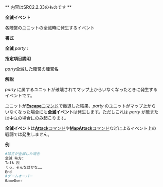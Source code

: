 ** 内容はSRC2.2.33のものです **

**全滅イベント**

各陣営のユニットの全滅時に発生するイベント

**書式**

**全滅** *party* :

**指定項目説明**

*party*全滅した陣営の[陣営名](陣営名.md)

**解説**

*party* に属するユニットが破壊されてマップ上からいなくなったときに発生するイベントです。

ユニットが[**Escape**コマンド](Escapeコマンド.md)で撤退した結果、*party* のユニットがマップ上からいなくなった場合にも**全滅イベント**は発生します。ただしこれは *party* が敵または中立の場合にのみ起こります。

**全滅イベント**は[**Attack**コマンド](Attackコマンド.md)や[**MapAttack**コマンド](MapAttackコマンド.md)などによるイベント上の戦闘では発生しません。

**例**
```sh
#味方が全滅した場合
全滅 味方:
Talk 烈
くっ、そんなばかな……
End
#ゲームオーバー
GameOver
```

